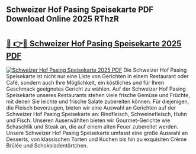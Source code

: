 ## Schweizer Hof Pasing Speisekarte PDF Download Online 2025 RThzR

# <h2><a href="http://gcahg1.nevu.top/?p=Schweizer+Hof+Pasing+Speisekarte">🔗 👉🔴 Schweizer Hof Pasing Speisekarte 2025 PDF</a></h2>

[![Schweizer Hof Pasing Speisekarte 2025 PDF](https://i.imgur.com/dBaPXMq.png)](http://gcahg1.nevu.top/?p=Schweizer+Hof+Pasing+Speisekarte)
Die Schweizer Hof Pasing Speisekarte ist nicht nur eine Liste von Gerichten in einem Restaurant oder Café, sondern auch Ihre Möglichkeit, ein köstliches und für Ihren Geschmack geeignetes Gericht zu wählen. Auf der Schweizer Hof Pasing Speisekarte unseres Restaurants stehen viele frische Gemüse und Früchte, mit denen Sie leichte und frische Salate zubereiten können. Für diejenigen, die Fleisch bevorzugen, bieten wir eine Auswahl an Gerichten auf der Schweizer Hof Pasing Speisekarte an: Rindfleisch, Schweinefleisch, Huhn und Fisch. Unseren Auserwählten bieten wir Gourmet-Gerichte wie Schaschlik und Steak an, die auf einem alten Feuer zubereitet werden. Unsere Schweizer Hof Pasing Speisekarte umfasst eine große Auswahl an Desserts, von klassischen Torten und Kuchen bis hin zu exquisiten Crème Brûlée und Schokoladentörtchen.
